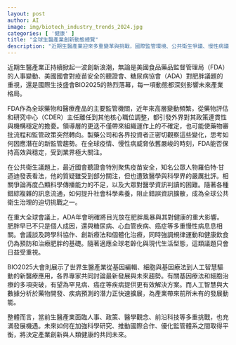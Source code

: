 ```yaml
---
layout: post
author: AI
image: img/biotech_industry_trends_2024.jpg
categories: [ '健康' ]
title: "全球生醫產業創新動態總覽"
description: "近期生醫產業迎來多重變革與挑戰，國際監管環境、公共衛生爭議、慢性病議題，以及基因與AI前沿技術齊發，持續重塑產業格局與未來走向。"
---
```

近期生醫產業正持續掀起一波創新浪潮，無論是美國食品藥品監督管理局（FDA）的人事變動、美國國會對疫苗安全的聽證會、糖尿病協會（ADA）對肥胖議題的重視，還是國際生技盛會BIO2025的熱烈落幕，每一項動態都深刻影響未來產業格局。

FDA作為全球藥物和醫療產品的主要監管機關，近年來高層變動頻繁，從藥物評估和研究中心（CDER）主任離任到其他核心職位調整，都引發外界對其政策連貫性與機構穩定的擔憂。領導層的更迭不僅帶來組織運作上的不確定，也可能使藥物審批流程和監管政策突然轉向。製藥公司和各界投資者正密切觀察這些變化，思考如何因應潛在的新監管趨勢。在全球疫情、慢性病威脅依舊嚴峻的時刻，FDA能否保持高效與穩定，受到業界極大關注。

在公共衛生議題上，最近國會聽證會特別聚焦疫苗安全，知名公眾人物羅伯特·甘迺迪發表看法，他的質疑雖受到部分關注，但也遭致醫學與科學界的嚴厲批評。相關爭論再度凸顯科學傳播能力的不足，以及大眾對醫學資訊判讀的困難。隨著各種錯綜複雜的訊息流通，如何提升社會科學素養，阻止錯誤資訊擴散，成為全球公共衛生治理的迫切挑戰之一。

在重大全球會議上，ADA年會明確將目光放在肥胖風暴與其對健康的重大影響。肥胖早已不只是個人成因，還與糖尿病、心血管疾病、癌症等多重慢性病息息相關。會議談及跨學科協作、創新療法和個體化治療，同時強調規律運動和健康飲食仍為預防和治療肥胖的基礎。隨著適應全球老齡化與現代生活型態，這類議題只會日益受重視。

BIO2025大會則展示了世界生醫產業從基因編輯、細胞與基因療法到人工智慧驅動的新醫療應用，各界專家共同討論最新發展與未來趨勢。有關基因療法和細胞治療的多項突破，有望為罕見病、癌症等疾病提供更有效解決方案。而人工智慧與大數據分析於藥物開發、疾病預測的潛力正快速擴展，為產業帶來前所未有的發展動能。

整體而言，當前生醫產業面臨人事、政策、醫學觀念、前沿科技等多重挑戰，也充滿發展機遇。未來如何在加強科學研究、推動國際合作、優化監管體系之間取得平衡，將決定產業創新與人類健康的共同未來。